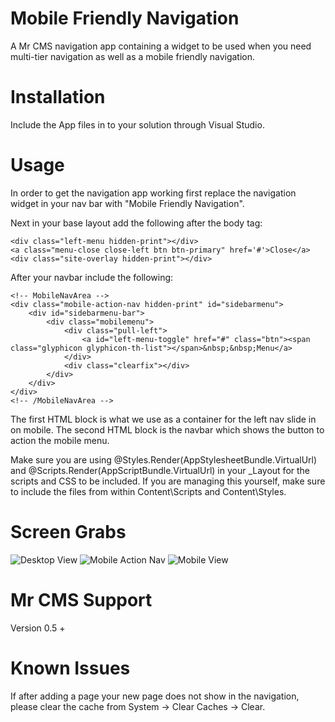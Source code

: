# Mobile Friendly Navigation
A Mr CMS navigation app containing a widget to be used when you need multi-tier navigation as well as a mobile friendly navigation.

# Installation
Include the App files in to your solution through Visual Studio.

# Usage
In order to get the navigation app working first replace the navigation widget in your nav bar with "Mobile Friendly Navigation".

Next in your base layout add the following after the body tag:

	<div class="left-menu hidden-print"></div>
    <a class="menu-close close-left btn btn-primary" href='#'>Close</a>
    <div class="site-overlay hidden-print"></div>

After your navbar include the following:

	<!-- MobileNavArea -->
    <div class="mobile-action-nav hidden-print" id="sidebarmenu">
        <div id="sidebarmenu-bar">
            <div class="mobilemenu">
                <div class="pull-left">
                    <a id="left-menu-toggle" href="#" class="btn"><span class="glyphicon glyphicon-th-list"></span>&nbsp;&nbsp;Menu</a>
                </div>
                <div class="clearfix"></div>
            </div>
        </div>
    </div>
    <!-- /MobileNavArea -->

The first HTML block is what we use as a container for the left nav slide in on mobile. The second HTML block is the navbar which shows the button to action the mobile menu.

Make sure you are using @Styles.Render(AppStylesheetBundle.VirtualUrl) and @Scripts.Render(AppScriptBundle.VirtualUrl) in your _Layout for the scripts and CSS to be included. If you are managing this yourself, make sure to include the files from within Content\Scripts and Content\Styles.

# Screen Grabs

![Desktop View](https://mrcms.blob.core.windows.net/web/1/mobile-friendly-navigation/mobile-nav-1.png)
![Mobile Action Nav](https://mrcms.blob.core.windows.net/web/1/mobile-friendly-navigation/mobile-nav-2.png)
![Mobile View](https://mrcms.blob.core.windows.net/web/1/mobile-friendly-navigation/mobile-nav-3.png)

# Mr CMS Support
Version 0.5 +


# Known Issues
If after adding a page your new page does not show in the navigation, please clear the cache from System -> Clear Caches -> Clear.